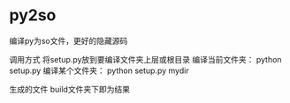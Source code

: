 # py2so
编译py为so文件，更好的隐藏源码

调用方式
  将setup.py放到要编译文件夹上层或根目录
  编译当前文件夹：
    python setup.py
  编译某个文件夹：
    python setup.py mydir
    
生成的文件
  build文件夹下即为结果
    
    
